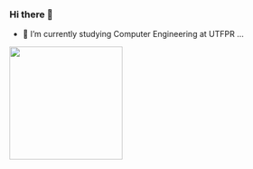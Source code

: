 ### Hi there 👋

- 🔭 I’m currently studying Computer Engineering at UTFPR ...

<img height="200em" src="https://github-readme-stats.vercel.app/api/top-langs/?username=kohki-ha&layout=compact&langs_count=5&theme=dracula"/>
